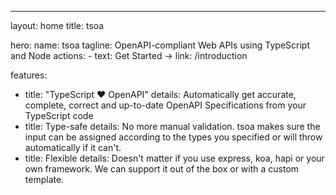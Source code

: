 ---
layout: home
title: tsoa

hero:
  name: tsoa
  tagline: OpenAPI-compliant Web APIs using TypeScript and Node
  actions:
    - text: Get Started →
      link: /introduction

features:
  - title: "TypeScript ♥ OpenAPI"
    details: Automatically get accurate, complete, correct and up-to-date OpenAPI Specifications from your TypeScript code
  - title: Type-safe
    details: No more manual validation. tsoa makes sure the input can be assigned according to the types you specified or will throw automatically if it can't.
  - title: Flexible
    details: Doesn't matter if you use express, koa, hapi or your own framework. We can support it out of the box or with a custom template.
